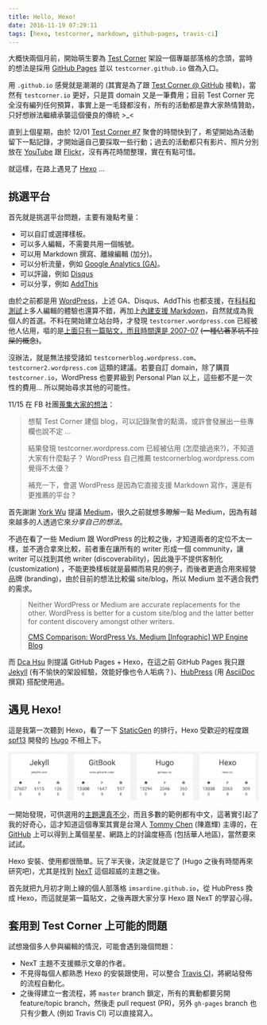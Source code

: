 ```yaml
---
title: Hello, Hexo!
date: 2016-11-19 07:29:11
tags: [hexo, testcorner, markdown, github-pages, travis-ci]
---
```


大概快兩個月前，開始萌生要為 [Test Corner][tc] 架設一個專屬部落格的念頭，當時的想法是採用 [GitHub Pages][gh-pages] 並以 `testcorner.github.io` 做為入口。

用 `.github.io` 感覺就是潮潮的 (其實是為了跟 [Test Corner @ GitHub][tc-github] 接軌)，當然有 `testcorner.io` 更好，只是買 domain 又是一筆費用；目前 Test Corner 完全沒有編列任何預算，事實上是一毛錢都沒有，所有的活動都是靠大家熱情贊助，只好想辦法繼續承襲這個優良的傳統 >_<

直到上個星期，由於 12/01 [Test Corner #7][tc7] 聚會的時間快到了，希望開始為活動留下一點記錄，才開始逼自己要採取一些行動；過去的活動都只有影片、照片分別放在 [YouTube][] 跟 [Flickr][]，沒有再花時間整理，實在有點可惜。

就這樣，在路上遇見了 [Hexo][] ...

 [tc]: https://www.facebook.com/groups/test.corner/
 [gh-pages]: https://pages.github.com/
 [tc-github]: https://github.com/testcorner
 [tc7]: http://testcorner.kktix.cc/events/testcorner7
 [youtube]: https://www.youtube.com/channel/UCv3jyotTJNKhkDyvB6_fvIA
 [flickr]: https://www.flickr.com/photos/testcorner/
 [hexo]: https://hexo.io/

<!-- more -->

## 挑選平台

首先就是挑選平台問題，主要有幾點考量：

 * 可以自訂或選擇樣板。
 * 可以多人編輯，不需要共用一個帳號。
 * 可以用 Markdown 撰寫、離線編輯 (加分)。
 * 可以分析流量，例如 [Google Analytics (GA)][ga]。
 * 可以評論，例如 [Disqus](https://disqus.com/)
 * 可以分享，例如 [AddThis][]

由於之前都是用 [WordPress][wp]，上述 GA、Disqus、AddThis 也都支援，在[科科和測試][kksqa-wp]上多人編輯的體驗也還算不錯，再加上[內建支援 Markdown][wp-markdown]，自然就成為我個人的首選。不料在開始建立站台時，才發現 `testcorner.wordpress.com` 已經被他人佔用，嘔的是[上面只有一篇貼文，而且時間還是 2007-07](https://testcorner.wordpress.com/) ~~(一種佔著茅坑不拉屎的概念)~~。

 [ga]: https://analytics.google.com/
 [disqus]: https://disqus.com/
 [addthis]: http://www.addthis.com/
 [wp]: https://wordpress.com/
 [wp-markdown]: https://en.support.wordpress.com/markdown/
 [kksqa-wp]: https://kkboxsqa.wordpress.com/

沒辦法，就是無法接受諸如 `testcornerblog.wordpress.com`、`testcorner2.wordpress.com` 這類的建議。若要自訂 domain，除了購買 `testcorner.io`，WordPress 也要昇級到 Personal Plan 以上，這些都不是一次性的費用... 所以開始尋求其他的可能性。

11/15 在 FB 社團[蒐集大家的想法](https://www.facebook.com/groups/test.corner/permalink/1439552302729341/)：

> 想幫 Test Corner 建個 blog，可以記錄聚會的點滴，或許會發展出一些專欄也說不定 ...
>
> 結果發現 testcorner.wordpress.com 已經被佔用 (怎麼搶過來?)，不知道大家有什麼點子？ WordPress 自己推薦 testcornerblog.wordpress.com 覺得不太優？
>
> 補充一下，會選 WordPress 是因為它直接支援 Markdown 寫作，還是有更推薦的平台？ 

首先謝謝 [York Wu][york] 提議 [Medium][]，很久之前就想多瞭解一點 Medium，因為有越來越多的人透過它來*分享自己的想法*。

不過在看了一些 Medium 跟 WordPress 的比較之後，才知道兩者的定位不太一樣，並不適合拿來比較，前者重在讓所有的 writer 形成一個 community，讓 writer 可以找到其他 writer (discoverability)，因此幾乎不提供客制化 (customization) ，不能更換樣板就是最顯而易見的例子，而後者更適合用來經營品牌 (branding)，由於目前的想法比較偏 site/blog，所以 Medium 並不適合我們的需求。

> Neither WordPress or Medium are accurate replacements for the other. WordPress is better for a custom site/blog and the latter better for content discovery amongst other writers.
>
> [CMS Comparison: WordPress Vs. Medium [Infographic] WP Engine Blog](https://wpengine.com/blog/wordpress-vs-medium-infographic/)

而 [Dca Hsu][dca] 則提議 GitHub Pages + Hexo，在這之前 GitHub Pages 我只跟 [Jekyll][] (有不愉快的架設經驗，效能好像也令人垢病？)、[HubPress][] (用 [AsciiDoc][] 撰寫) 搭配使用過。

 [york]: https://www.facebook.com/york.wu
 [dca]: https://www.facebook.com/dca.hsu
 [medium]: https://medium.com/
 [jekyll]: https://jekyllrb.com/
 [hubpress]: http://hubpress.io/
 [asciidoc]: http://www.methods.co.nz/asciidoc/

## 遇見 Hexo!

這是我第一次聽到 Hexo，看了一下 [StaticGen][] 的排行，Hexo 受歡迎的程度跟 [spf13](https://github.com/spf13) 開發的 [Hugo][] 不相上下。

![Top 4 - StaticGen](/images/hello-hexo/staticgen-raning.png)

一開始發現，可供選用的[主題還真不少][hexo-themes]，而且多數的範例都有中文，這著實引起了我的好奇心，這才知道這個專案其實是台灣人 [Tommy Chen][tommy] (陳嘉輝) 主導的，在 [GitHub][hexo-github] 上可以得到上萬個星星、網路上的討論度極高 (包括華人地區)，當然要來試試。

Hexo 安裝、使用都很簡單。玩了半天後，決定就是它了 (Hugo 之後有時間再來研究吧)，尤其是找到 [NexT][next] 這個超威的主題之後。

 [staticgen]: https://www.staticgen.com/
 [spf13]: https://github.com/spf13
 [hugo]: http://gohugo.io/
 [hexo-themes]: https://hexo.io/themes/
 [hexo-github]: https://github.com/hexojs/hexo
 [tommy]: https://zespia.tw/
 [tommy-fb]: https://www.facebook.com/tommy351
 [next]: http://theme-next.iissnan.com/

首先就把九月初才剛上線的個人部落格 `imsardine.github.io`，從 HubPress 換成 Hexo，而這就是第一篇貼文，之後再跟大家分享 Hexo 跟 NexT 的學習心得。

## 套用到 Test Corner 上可能的問題

試想幾個多人參與編輯的情況，可能會遇到幾個問題：

 * NexT 主題不支援顯示文章的作者。
 * 不見得每個人都熟悉 Hexo 的安裝跟使用，可以整合 [Travis CI][travis-ci]，將網站發佈的流程自動化。
 * 之後得建立一套流程，將 `master` branch 鎖定，所有的異動都要另開 feature/topic branch，然後走 pull request (PR)，另外 `gh-pages` branch 也只有少數人 (例如 Travis CI) 可以直接寫入。

 [travis-ci]: https://travis-ci.org/

